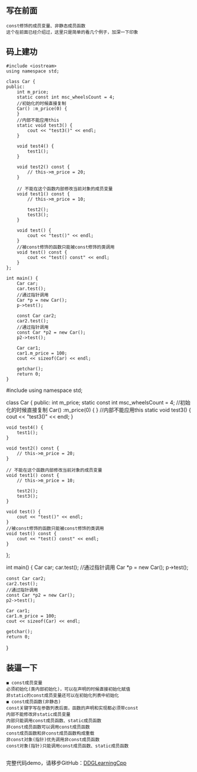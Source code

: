 ## 写在前面
```
const修饰的成员变量、非静态成员函数 
这个在前面已经介绍过，这里只是简单的看几个例子，加深一下印象
```

## 码上建功 
```
#include <iostream>
using namespace std;

class Car {
public:
    int m_price;
    static const int msc_wheelsCount = 4;
    //初始化的时候直接复制
    Car() :m_price(0) {
    }
    //内部不能应用this
    static void test3() {
        cout << "test3()" << endl;
    }
    
    void test4() {
        test1();
    }
    
    void test2() const {
        // this->m_price = 20;
    }
    
    // 不能在这个函数内部修改当前对象的成员变量
    void test1() const {
        // this->m_price = 10;
        
        test2();
        test3();
    }
    
    void test() {
        cout << "test()" << endl;
    }
    //被const修饰的函数只能被const修饰的类调用
    void test() const {
        cout << "test() const" << endl;
    }
};

int main() {
    Car car;
    car.test();
    //通过指针调用
    Car *p = new Car();
    p->test();
    
    const Car car2;
    car2.test();
    //通过指针调用
    const Car *p2 = new Car();
    p2->test();
    
    Car car1;
    car1.m_price = 100;
    cout << sizeof(Car) << endl;
    
    getchar();
    return 0;
}

```
#include <iostream>
using namespace std;

class Car {
public:
    int m_price;
    static const int msc_wheelsCount = 4;
    //初始化的时候直接复制
    Car() :m_price(0) {
    }
    //内部不能应用this
    static void test3() {
        cout << "test3()" << endl;
    }
    
    void test4() {
        test1();
    }
    
    void test2() const {
        // this->m_price = 20;
    }
    
    // 不能在这个函数内部修改当前对象的成员变量
    void test1() const {
        // this->m_price = 10;
        
        test2();
        test3();
    }
    
    void test() {
        cout << "test()" << endl;
    }
    //被const修饰的函数只能被const修饰的类调用
    void test() const {
        cout << "test() const" << endl;
    }
};

int main() {
    Car car;
    car.test();
    //通过指针调用
    Car *p = new Car();
    p->test();
    
    const Car car2;
    car2.test();
    //通过指针调用
    const Car *p2 = new Car();
    p2->test();
    
    Car car1;
    car1.m_price = 100;
    cout << sizeof(Car) << endl;
    
    getchar();
    return 0;
}

##  装逼一下
```
◼ const成员变量 
必须初始化(类内部初始化)，可以在声明的时候直接初始化赋值 
非static的const成员变量还可以在初始化列表中初始化
◼ const成员函数(非静态) 
const关键字写在参数列表后面，函数的声明和实现都必须带const 
内部不能修改非static成员变量 
内部只能调用const成员函数、static成员函数 
非const成员函数可以调用const成员函数 
const成员函数和非const成员函数构成重载 
非const对象(指针)优先调用非const成员函数 
const对象(指针)只能调用const成员函数、static成员函数
 
```
完整代码demo，请移步GitHub：[DDGLearningCpp](https://github.com/dudongge/DDGLearningCpp)

